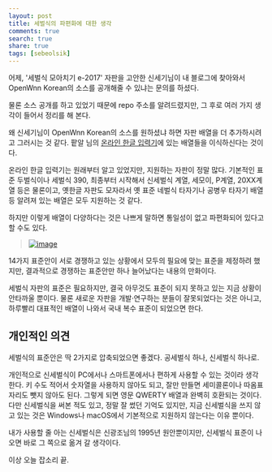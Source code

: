 ```yaml
---
layout: post
title: 세벌식의 파편화에 대한 생각
comments: true
search: true
share: true
tags: [sebeolsik]
---
```


어제, '세벌식 모아치기 e-2017' 자판을 고안한 신세기님이 내 블로그에 찾아와서 OpenWnn Korean의 소스를 공개해줄 수 있냐는 문의를 하셨다.

 물론 소스 공개를 하고 있었기 때문에 repo 주소를 알려드렸지만, 그 후로 여러 가지 생각이 들어서 정리를 해 본다.

왜 신세기님이 OpenWnn Korean의 소스를 원하셨냐 하면 자판 배열을 더 추가하시려고 그러시는 것 같다. 팥알 님의 [온라인 한글 입력기](https://ohi.pat.im/)에 있는 배열들을 이식하신다는 것이다.

온라인 한글 입력기는 원래부터 알고 있었지만, 지원하는 자판이 정말 많다. 기본적인 표준 두벌식이나 세벌식 390, 최종부터 시작해서 신세벌식 계열, 세모이, P계열, 20XX계열 등은 물론이고, 옛한글 자판도 모자라서 옛 표준 네벌식 타자기나 공병우 타자기 배열 등 알려져 있는 배열은 모두 지원하는 것 같다.

하지만 이렇게 배열이 다양하다는 것은 나쁘게 말하면 통일성이 없고 파편화되어 있다고 할 수도 있다.

> [![image](https://imgs.xkcd.com/comics/standards.png)](https://xkcd.com/927/)

14가지 표준안이 서로 경쟁하고 있는 상황에서 모두의 필요에 맞는 표준을 제정하려 했지만, 결과적으로 경쟁하는 표준안만 하나 늘어났다는 내용의 만화이다.

세벌식 자판의 표준은 필요하지만, 결국 아무것도 표준이 되지 못하고 있는 지금 상황이 안타까울 뿐이다. 물론 새로운 자판을 개발·연구하는 분들이 잘못되었다는 것은 아니고, 하루빨리 대표적인 배열이 나와서 국내 복수 표준이 되었으면 한다.

## 개인적인 의견
세벌식의 표준안은 딱 2가지로 압축되었으면 좋겠다. 공세벌식 하나, 신세벌식 하나로.

개인적으로 신세벌식이 PC에서나 스마트폰에서나 편하게 사용할 수 있는 것이라 생각한다. 키 수도 적어서 숫자열을 사용하지 않아도 되고, 잘만 만들면 세미콜론이나 따옴표 자리도 뺏지 않아도 된다. 그렇게 되면 영문 QWERTY 배열과 완벽히 호환되는 것이다. 다만 신세벌식을 써본 적도 있고, 정말 잘 썼던 기억도 있지만, 지금 신세벌식을 쓰지 않고 있는 것은 Windows나 macOS에서 기본적으로 지원하지 않는다는 이유 뿐이다.

내가 사용할 줄 아는 신세벌식은 신광조님의 1995년 원안뿐이지만, 신세벌식 표준이 나오면 바로 그 쪽으로 옮겨 갈 생각이다.

이상 오늘 잡소리 끝.